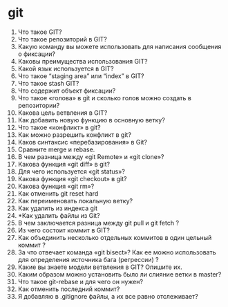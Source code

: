 # git

<ol>
  <li>Что такое GIT?</li>
  <li>Что такое репозиторий в GIT?</li>
  <li>Какую команду вы можете использовать для написания сообщения о фиксации?</li>
  <li>Каковы преимущества использования GIT?</li>
  <li>Какой язык используется в GIT?</li>
  <li>Что такое “staging area” или “index” в GIT?</li>
  <li>Что такое stash GIT?</li>
  <li>Что содержит объект фиксации?</li>
  <li>Что такое «голова» в git и сколько голов можно создать в репозитории?</li>
  <li>Какова цель ветвления в GIT?</li>
  <li>Как добавить новую функцию в основную ветку?</li>
  <li>Что такое «конфликт» в git?</li>
  <li>Как можно разрешить конфликт в git?</li>
  <li>Каков синтаксис «перебазирования» в Git?</li>
  <li>Сравните merge и rebase.</li>
  <li>В чем разница между «git Remote» и «git clone»?</li>
  <li>Какова функция «git diff» в git?</li>
  <li>Для чего используется «git status»?</li>
  <li>Какова функция «git checkout» в git?</li>
  <li> Какова функция «git rm»?</li>
  <li>Как отменить git reset hard</li>
  <li>Как переименовать локальную ветку?</li>
  <li>Как удалить из индекса git</li>
  <li>*Как удалить файлы из Git?</li>
  <li>В чем  заключается разница между git pull и git fetch ?</li>
  <li>Из чего состоит коммит в GIT?</li>
  <li>Как объединить несколько отдельных коммитов в один цельный коммит ?</li>
  <li>За что отвечает команда «git bisect»? Как ее можно использовать для определения источника бага (регрессии) ?</li>
  <li>Какие вы знаете модели ветвления в GIT? Опишите их.</li>
  <li>Каким образом можно установить было ли слияние ветки в master?</li>
  <li>Что такое git-rebase и для чего он нужен?</li>
  <li>Как отменить последний коммит?</li>
  <li>Я добавляю в .gitignore файлы, а их все равно отслеживает?</li>
</ol>
